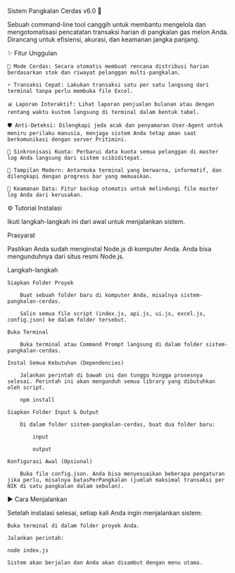 Sistem Pangkalan Cerdas v6.0 🚀

Sebuah command-line tool canggih untuk membantu mengelola dan mengotomatisasi pencatatan transaksi harian di pangkalan gas melon Anda. Dirancang untuk efisiensi, akurasi, dan keamanan jangka panjang.

✨ Fitur Unggulan

    🤖 Mode Cerdas: Secara otomatis membuat rencana distribusi harian berdasarkan stok dan riwayat pelanggan multi-pangkalan.

    ⚡ Transaksi Cepat: Lakukan transaksi satu per satu langsung dari terminal tanpa perlu membuka file Excel.

    📊 Laporan Interaktif: Lihat laporan penjualan bulanan atau dengan rentang waktu kustom langsung di terminal dalam bentuk tabel.

    🛡️ Anti-Deteksi: Dilengkapi jeda acak dan penyamaran User-Agent untuk meniru perilaku manusia, menjaga sistem Anda tetap aman saat berkomunikasi dengan server Pritimini.

    🔄 Sinkronisasi Kuota: Perbarui data kuota semua pelanggan di master log Anda langsung dari sistem scibiditepat.

    💅 Tampilan Modern: Antarmuka terminal yang berwarna, informatif, dan dilengkapi dengan progress bar yang memuaskan.

    💾 Keamanan Data: Fitur backup otomatis untuk melindungi file master log Anda dari kerusakan.

⚙️ Tutorial Instalasi

Ikuti langkah-langkah ini dari awal untuk menjalankan sistem.

Prasyarat

Pastikan Anda sudah menginstal Node.js di komputer Anda. Anda bisa mengunduhnya dari situs resmi Node.js.

Langkah-langkah

    Siapkan Folder Proyek

        Buat sebuah folder baru di komputer Anda, misalnya sistem-pangkalan-cerdas.

        Salin semua file script (index.js, api.js, ui.js, excel.js, config.json) ke dalam folder tersebut.

    Buka Terminal

        Buka terminal atau Command Prompt langsung di dalam folder sistem-pangkalan-cerdas.

    Instal Semua Kebutuhan (Dependencies)

        Jalankan perintah di bawah ini dan tunggu hingga prosesnya selesai. Perintah ini akan mengunduh semua library yang dibutuhkan oleh script.

        npm install

    Siapkan Folder Input & Output

        Di dalam folder sistem-pangkalan-cerdas, buat dua folder baru:

            input

            output

    Konfigurasi Awal (Opsional)

        Buka file config.json. Anda bisa menyesuaikan beberapa pengaturan jika perlu, misalnya batasPerPangkalan (jumlah maksimal transaksi per NIK di satu pangkalan dalam sebulan).

▶️ Cara Menjalankan

Setelah instalasi selesai, setiap kali Anda ingin menjalankan sistem:

    Buka terminal di dalam folder proyek Anda.

    Jalankan perintah:

    node index.js

    Sistem akan berjalan dan Anda akan disambut dengan menu utama.
